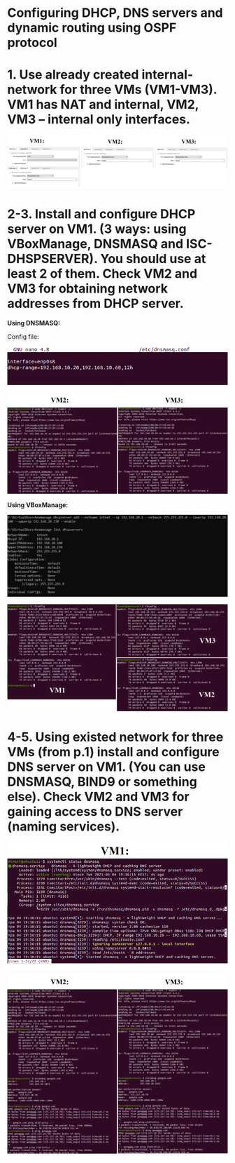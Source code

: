 # Configuring DHCP, DNS servers and dynamic routing using OSPF protocol

# 1. Use already created internal-network for three VMs (VM1-VM3). VM1 has NAT and internal, VM2, VM3 – internal only interfaces.
<p><img src="screenshots/1.png"/></p>

# 2-3. Install and configure DHCP server on VM1. (3 ways: using VBoxManage, DNSMASQ and ISC-DHSPSERVER). You should use at least 2 of them. Check VM2 and VM3 for obtaining network addresses from DHCP server.

**Using DNSMASQ:**

Config file:
<p><img src="screenshots/2.png"/></p>
<p><img src="screenshots/3.png"/></p>

**Using VBoxManage:**
<p><img src="screenshots/444.png"/></p>
<p><img src="screenshots/445.png"/></p>

# 4-5. Using existed network for three VMs (from p.1) install and configure DNS server on VM1. (You can use DNSMASQ, BIND9 or something else). Check VM2 and VM3 for gaining access to DNS server (naming services).
<p><img src="screenshots/5.png"/></p>
<p><img src="screenshots/4.png"/></p>

